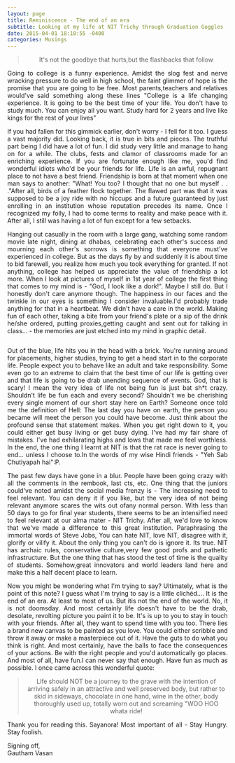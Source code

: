 ```yaml
---
layout: page
title: Reminiscence - The end of an era
subtitle: Looking at my life at NIT Trichy through Graduation Goggles
date: 2015-04-01 18:10:55 -0400
categories: Musings
---
```


<center><blockquote>It's not the goodbye that hurts,but the flashbacks that follow</blockquote></center>

<p align="justify">Going to college is a funny experience. Amidst the slog fest and nerve wracking pressure to do well in high school, the faint glimmer of hope is the promise that you are going to be free. Most parents,teachers and relatives would've said something along these lines "College is a life changing experience. It is going to be the best time of your life. You don't have to study much. You can enjoy all you want. Study hard for 2 years and live like kings for the rest of your lives"</p>


<p align="justify">If you had fallen for this gimmick earlier, don't worry - I fell for it too. I guess a vast majority did. Looking back, it is true in bits and pieces. The truthful part being I did have a lot of fun. I did study very little and manage to hang on for a while. The clubs, fests and clamor of classrooms made for an enriching experience. If you are fortunate enough like me,  you'd find wonderful idiots who'd be your friends for life. Life is an awful, repugnant place to not have a best friend. Friendship is born at that moment when one man says to another: "What! You too? I thought that no one but myself . . ."After all, birds of a feather flock together. The flawed part was that it was supposed to be a joy ride with no hiccups and a future guaranteed by just enrolling in an institution whose reputation precedes its name. Once I recognized my folly, I had to come terms to reality and make peace with it. After all, I still was having a lot of fun except for a few setbacks.</p>

<p align="justify">Hanging out casually in the room with a large gang, watching some random movie late night, dining at dhabas, celebrating each other's success and mourning each other's sorrows is something that everyone must've experienced in college. But as the days fly by and suddenly it is about time to bid farewell, you realize how much you took everything for granted. If not anything, college has helped us appreciate the value of friendship a lot more. When I look at pictures of myself in 1st year of college the first thing that comes to my mind is - "God, I look like a dork!". Maybe I still do. But I honestly don't care anymore though. The happiness in our faces and the twinkle in our eyes is something I consider invaluable.I'd probably trade anything for that in a heartbeat. We didn't have a care in the world. Making fun of each other, taking a bite from your friend's plate or a sip of the drink he/she ordered, putting proxies,getting caught and sent out for talking in class... - the memories are just etched into my mind in graphic detail. </p>

<span class="image main"><img src="http://1.bp.blogspot.com/-TfuNoUcUmJc/TcU2K5tetvI/AAAAAAAABSg/efjpkMwfswU/s1600/AdBlock+of+NIT+Trichy.jpg" alt="" /></span>

<p align="justify"> Out of the blue, life hits you in the head with a brick. You're running around for placements, higher studies, trying to get a head start in to the corporate life. People expect you to behave like an adult and take responsibility. Some even go to an extreme to claim that the best time of our life is getting over and that life is going to be drab unending sequence of events. God, that is scary! I mean the very idea of life not being fun is just bat sh*t crazy. Shouldn't life be fun each and every second? Shouldn't we be cherishing every single moment of our short stay here on Earth? Someone once told me the definition of Hell: The last day you have on earth, the person you became will meet the person you could have become. Just think about the profound sense that statement makes. When you get right down to it, you could either get busy living or get busy dying. I've had my fair share of mistakes. I've had exhilarating highs and lows that made me feel worthless. In the end, the one thing I learnt at NIT is that the rat race is never going to end... unless I choose to.In the words of my wise Hindi friends - "Yeh Sab Chutiyapah hai":P. </p>

<p align="justify"> The past few days have gone in a blur. People have been going crazy with all the comments in the rembook, last cts, etc. One thing that the juniors could've noted amidst the social media frenzy is - The increasing need to feel relevant. You can deny it if you like, but the very idea of not being relevant anymore scares the wits out ofany normal person. With less than 50 days to go for final year students, there seems to be an intensified need to feel relevant at our alma mater - NIT Trichy. After all, we'd love to know that we've made a difference to this great institution. Paraphrasing the immortal words of Steve Jobs, You can hate NIT, love NIT, disagree with it, glorify or vilify it. About the only thing you can't do is ignore it. Its true. NIT has archaic rules, conservative culture,very few good profs and pathetic infrastructure. But the one thing that has stood the test of time is the quality of students. Somehow,great innovators and world leaders land here and make this a half decent place to learn.  </p>

<p align="justify"> Now you might be wondering what I'm trying to say? Ultimately, what is the point of this note? I guess what I'm trying to say is a little clichéd.... It is the end of an era. At least to most of us. But itis not the end of the world. No, it is not doomsday. And most certainly life doesn't have to be the drab, desolate, revolting picture you paint it to be. It's is up to you to stay in touch with your friends. After all, they want to spend time with you too. There lies a brand new canvas to be painted as you love. You could either scribble and throw it away or make a masterpiece out of it. Have the guts to do what you think is right. And most certainly, have the balls to face the consequences of your actions.  Be with the right people and you'd automatically go places. And most of all, have fun.I can never say that enough. Have fun as much as possible. I once came across this wonderful quote: </p>

<center><blockquote>Life should NOT be a journey to the grave with the intention of arriving safely in an attractive and well preserved body, but rather to skid in sideways, chocolate in one hand, wine in the other, body thoroughly used up, totally worn out and screaming "WOO HOO whata ride!</blockquote></center>

<p align="justify"> Thank you for reading this. Sayanora! Most important of all - Stay Hungry. Stay foolish.  
<p> Signing off, <br>
    Gautham Vasan  </p>  